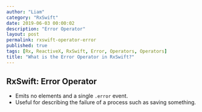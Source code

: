 ```yaml
---
author: "Liam"
category: "RxSwift"
date: 2019-06-03 00:00:02
description: "Error Operator"
layout: post
permalink: rxswift-operator-error
published: true
tags: [Rx, ReactiveX, RxSwift, Error, Operators, Operators]
title: "What is the Error Operator in RxSwift?"
---
```


## RxSwift: Error Operator

- Emits no elements and a single `.error` event.
- Useful for describing the failure of a process such as saving something.
